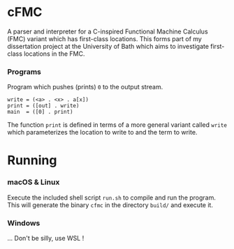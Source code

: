 # cFMC

A parser and interpreter for a C-inspired Functional Machine Calculus (FMC) variant which has first-class locations. This forms part of my dissertation project at the University of Bath which aims to investigate first-class locations in the FMC.


### Programs

Program which pushes (prints) `0` to the output stream. 

```
write = (<a> . <x> . a[x])
print = ([out] . write)
main  = ([0] . print)
```

The function `print` is defined in terms of a more general variant called `write` which parameterizes the location to write to and the term to write.


# Running

### macOS & Linux

Execute the included shell script `run.sh` to compile and run the program. This will generate the binary `cfmc` in the directory `build/` and execute it.

### Windows

... Don't be silly, use WSL !
